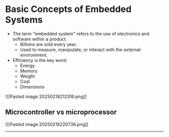 # Basic Concepts of Embedded Systems

 - The term "embedded system" refers to the use of electronics and software within a product.
	- Billions are sold every year.
	- Used to measure, manipulate, or interact with the external environment. 
- Efficiency is the key word:
	- Energy
	- Memory
	- Weight
	- Cost
	- Dimensions

![[Pasted image 20250218212316.png]]


## Microcontroller vs microprocessor

![[Pasted image 20250218220738.png]]

---